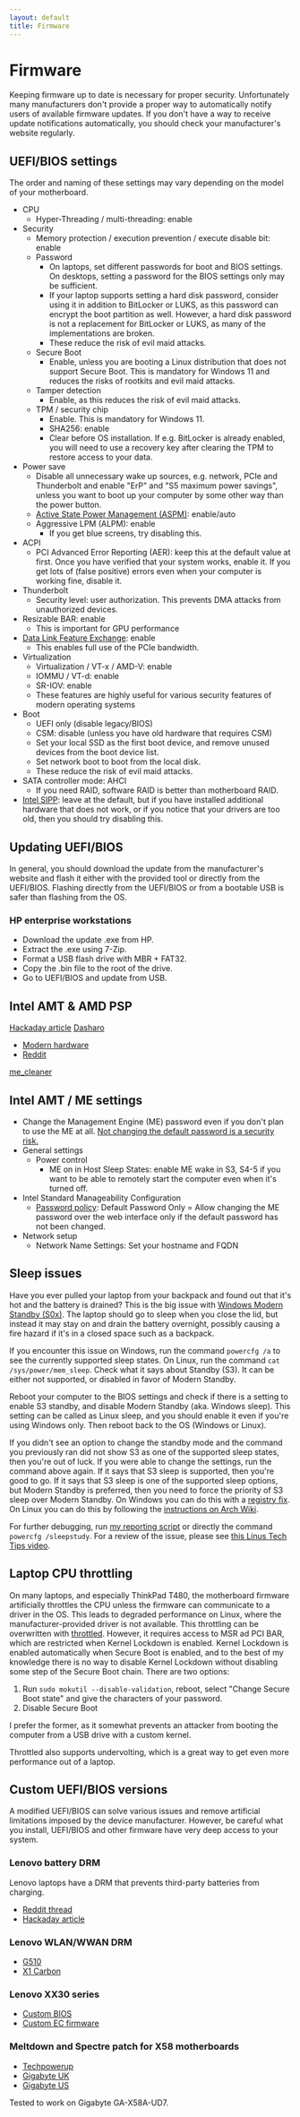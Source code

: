```yaml
---
layout: default
title: Firmware
---
```


# Firmware
Keeping firmware up to date is necessary for proper security.
Unfortunately many manufacturers don't provide a proper way to automatically notify users of available firmware updates.
If you don't have a way to receive update notifications automatically,
you should check your manufacturer's website regularly.


## UEFI/BIOS settings
The order and naming of these settings may vary depending on the model of your motherboard.

- CPU
  - Hyper-Threading / multi-threading: enable
- Security
  - Memory protection / execution prevention / execute disable bit: enable
  - Password
    - On laptops, set different passwords for boot and BIOS settings.
      On desktops, setting a password for the BIOS settings only may be sufficient.
    - If your laptop supports setting a hard disk password,
      consider using it in addition to BitLocker or LUKS,
      as this password can encrypt the boot partition as well.
      However, a hard disk password is not a replacement for BitLocker or LUKS,
      as many of the implementations are broken.
    - These reduce the risk of evil maid attacks.
  - Secure Boot
    - Enable, unless you are booting a Linux distribution that does not support Secure Boot.
      This is mandatory for Windows 11 and reduces the risks of rootkits and evil maid attacks.
  - Tamper detection
    - Enable, as this reduces the risk of evil maid attacks.
  - TPM / security chip
    - Enable. This is mandatory for Windows 11.
    - SHA256: enable
    - Clear before OS installation.
      If e.g. BitLocker is already enabled,
      you will need to use a recovery key after clearing the TPM to restore access to your data.
- Power save
  - Disable all unnecessary wake up sources, e.g. network, PCIe and Thunderbolt and enable "ErP" and "S5 maximum power savings",
    unless you want to boot up your computer by some other way than the power button.
  - [Active State Power Management (ASPM)](https://en.wikipedia.org/wiki/Active_State_Power_Management): enable/auto
  - Aggressive LPM (ALPM): enable
    - If you get blue screens, try disabling this.
- ACPI
  - PCI Advanced Error Reporting (AER): keep this at the default value at first.
    Once you have verified that your system works, enable it.
    If you get lots of (false positive) errors even when your computer is working fine, disable it.
- Thunderbolt
  - Security level: user authorization.
    This prevents DMA attacks from unauthorized devices.
- Resizable BAR: enable
  - This is important for GPU performance
- [Data Link Feature Exchange](https://www.reddit.com/r/ASUSROG/comments/m0xv7j/comment/h1sqyzt/): enable
  - This enables full use of the PCIe bandwidth.
- Virtualization
  - Virtualization / VT-x / AMD-V: enable
  - IOMMU / VT-d: enable
  - SR-IOV: enable
  - These features are highly useful for various security features of modern operating systems
- Boot
  - UEFI only (disable legacy/BIOS)
  - CSM: disable (unless you have old hardware that requires CSM)
  - Set your local SSD as the first boot device, and
    remove unused devices from the boot device list.
  - Set network boot to boot from the local disk.
  - These reduce the risk of evil maid attacks.
- SATA controller mode: AHCI
  - If you need RAID, software RAID is better than motherboard RAID.
- [Intel SIPP](https://en.wikipedia.org/wiki/Stable_Image_Platform_Program):
  leave at the default, but if you have installed additional hardware that does not work,
  or if you notice that your drivers are too old, then you should try disabling this.


## Updating UEFI/BIOS
In general, you should download the update from the manufacturer's website
and flash it either with the provided tool or directly from the UEFI/BIOS.
Flashing directly from the UEFI/BIOS or from a bootable USB is safer than flashing from the OS.


### HP enterprise workstations
- Download the update .exe from HP.
- Extract the .exe using 7-Zip.
- Format a USB flash drive with MBR + FAT32.
- Copy the .bin file to the root of the drive.
- Go to UEFI/BIOS and update from USB.


## Intel AMT & AMD PSP
[Hackaday article](https://hackaday.com/2017/12/11/what-you-need-to-know-about-the-intel-management-engine/)
[Dasharo](https://docs.dasharo.com/)
- [Modern hardware](https://www.phoronix.com/review/coreboot-adl-dream)
- [Reddit](https://www.reddit.com/r/hardware/comments/vpalik/a_dream_come_true_running_coreboot_on_a_modern/)

[me_cleaner](https://github.com/corna/me_cleaner)


## Intel AMT / ME settings
- Change the Management Engine (ME) password even if you don't plan to use the ME at all.
  [Not changing the default password is a security risk.](https://threatpost.com/intel-amt-loophole-allows-hackers-to-gain-control-of-some-pcs-in-under-a-minute/129408/)
- General settings
  - Power control
    - ME on in Host Sleep States: enable ME wake in S3, S4-5 if you want to be able to remotely start the computer even when it's turned off.
- Intel Standard Manageability Configuration
  - [Password policy](https://dl.dell.com/manuals/all-products/esuprt_laptop/esuprt_precision_mobile/precision-m4500_administrator%20guide_en-us.pdf):
    Default Password Only = Allow changing the ME password over the web interface only if the default password has not been changed.
- Network setup
  - Network Name Settings: Set your hostname and FQDN


## Sleep issues
Have you ever pulled your laptop from your backpack and found out that it's hot and the battery is drained?
This is the big issue with
[Windows Modern Standby (S0x)](https://learn.microsoft.com/en-us/windows-hardware/design/device-experiences/modern-standby).
The laptop should go to sleep when you close the lid,
but instead it may stay on and drain the battery overnight,
possibly causing a fire hazard if it's in a closed space such as a backpack.

If you encounter this issue on Windows, run the command `powercfg /a` to see the currently supported sleep states.
On Linux, run the command `cat /sys/power/mem_sleep`.
Check what it says about Standby (S3).
It can be either not supported, or disabled in favor of Modern Standby.

Reboot your computer to the BIOS settings
and check if there is a setting to enable S3 standby, and disable Modern Standby (aka. Windows sleep).
This setting can be called as Linux sleep, and you should enable it even if you're using Windows only.
Then reboot back to the OS (Windows or Linux).

If you didn't see an option to change the standby mode
and the command you previously ran did not show S3 as one of the supported sleep states, then you're out of luck.
If you were able to change the settings, run the command above again.
If it says that S3 sleep is supported, then you're good to go.
If it says that S3 sleep is one of the supported sleep options,
but Modern Standby is preferred, then you need to force the priority of S3 sleep over Modern Standby.
On Windows you can do this with a
[registry fix](https://www.makeuseof.com/windows-disable-modern-standby/).
On Linux you can do this by following the
[instructions on Arch Wiki](https://wiki.archlinux.org/title/Power_management/Suspend_and_hibernate#Changing_suspend_method).

For further debugging, run
[my reporting script](https://github.com/AgenttiX/windows-scripts) or directly the command `powercfg /sleepstudy`.
For a review of the issue, please see
[this Linus Tech Tips video](https://www.youtube.com/watch?v=OHKKcd3sx2c).


## Laptop CPU throttling
On many laptops, and especially ThinkPad T480,
the motherboard firmware artificially throttles the CPU unless the firmware can communicate to a driver in the OS.
This leads to degraded performance on Linux, where the manufacturer-provided driver is not available.
This throttling can be overwritten with
[throttled](https://github.com/erpalma/throttled).
However, it requires access to MSR ad PCI BAR,
which are restricted when Kernel Lockdown is enabled.
Kernel Lockdown is enabled automatically when Secure Boot is enabled,
and to the best of my knowledge there is no way to disable Kernel Lockdown
without disabling some step of the Secure Boot chain.
There are two options:
1) Run `sudo mokutil --disable-validation`, reboot,
  select "Change Secure Boot state" and give the characters of your password.
2) Disable Secure Boot

I prefer the former,
as it somewhat prevents an attacker from booting the computer from a USB drive with a custom kernel.

Throttled also supports undervolting, which is a great way to get even more performance out of a laptop.


## Custom UEFI/BIOS versions
A modified UEFI/BIOS can solve various issues and
remove artificial limitations imposed by the device manufacturer.
However, be careful what you install,
UEFI/BIOS and other firmware have very deep access to your system.


### Lenovo battery DRM
Lenovo laptops have a DRM that prevents third-party batteries from charging.
- [Reddit thread](https://www.reddit.com/r/Lenovo/comments/dcnpzg/the_battery_installed_is_not_supported_by_this/)
- [Hackaday article](https://hackaday.com/2016/02/11/unlocking-thinkpad-batteries/)


### Lenovo WLAN/WWAN DRM
- [G510](https://medium.com/@p0358/removing-wlan-wwan-bios-whitelist-on-a-lenovo-laptop-to-use-a-custom-wi-fi-card-f6033a5a5e5a)
- [X1 Carbon](https://www.reddit.com/r/thinkpad/comments/8813ub/x1_carbon_whitelist/?utm_source=share&utm_medium=web2x&context=3)


### Lenovo XX30 series
- [Custom BIOS](https://github.com/n4ru/1vyrain)
- [Custom EC firmware](https://github.com/hamishcoleman/thinkpad-ec)


### Meltdown and Spectre patch for X58 motherboards
- [Techpowerup](https://www.techpowerup.com/forums/threads/meltdown-and-spectre-patched-bios-for-x58-motherboards.246101/)
- [Gigabyte UK](https://forum.giga-byte.co.uk/index.php?topic=22899.0)
- [Gigabyte US](https://forum.gigabyte.us/thread/4901/spectre-patched-bios-gigabyte-motherboards)

Tested to work on Gigabyte GA-X58A-UD7.
